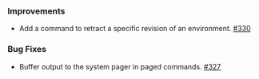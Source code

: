 ### Improvements

- Add a command to retract a specific revision of an environment.
  [#330](https://github.com/pulumi/esc/pull/330)

### Bug Fixes

- Buffer output to the system pager in paged commands.
  [#327](https://github.com/pulumi/esc/pull/327)
